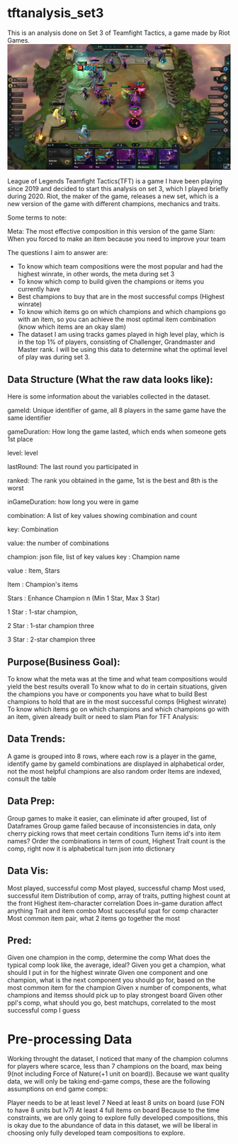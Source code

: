# tftanalysis_set3

This is an analysis done on Set 3 of Teamfight Tactics, a game made by Riot Games. 
![Teamfight Tactics Set 3](https://github.com/KennethLeeJE8/tftanalysis_set3/blob/main/images/tftset3.jpg)

League of Legends Teamfight Tactics(TFT) is a game I have been playing since 2019 and decided to start this analysis on set 3, which I played briefly during 2020. Riot, the maker of the game, releases a new set, which is a new version of the game with different champions, mechanics and traits.

Some terms to note:

Meta: The most effective composition in this version of the game
Slam: When you forced to make an item because you need to improve your team

The questions I aim to answer are:

- To know which team compositions were the most popular and had the highest winrate, in other words, the meta during set 3
- To know which comp to build given the champions or items you currently have
- Best champions to buy that are in the most successful comps (Highest winrate)
- To know which items go on which champions and which champions go with an item, so you can achieve the most optimal item combination (know which items are an okay slam)
- The dataset I am using tracks games played in high level play, which is in the top 1% of players, consisting of Challenger, Grandmaster and Master rank. I will be using this data to determine what the optimal level of play was during set 3.

## Data Structure (What the raw data looks like):

Here is some information about the variables collected in the dataset. 

gameId: Unique identifier of game, all 8 players in the same game have the same identifier

gameDuration: How long the game lasted, which ends when someone gets 1st place

level: level

lastRound: The last round you participated in 

ranked: The rank you obtained in the game, 1st is the best and 8th is the worst

inGameDuration: how long you were in game

combination: A list of key values showing combination and count

key: Combination

value: the number of combinations

champion: json file, list of key values
key : Champion name

value : Item, Stars

Item : Champion's items

Stars : Enhance Champion n (Min 1 Star, Max 3 Star)

1 Star : 1-star champion,

2 Star : 1-star champion three

3 Star : 2-star champion three


## Purpose(Business Goal):

To know what the meta was at the time and what team compositions would yield the best results overall
To know what to do in certain situations, given the champions you have or components you have what to build
Best champions to hold that are in the most successful comps (Highest winrate)
To know which items go on which champions and which champions go with an item, given already built or need to slam
Plan for TFT Analysis:

## Data Trends:

A game is grouped into 8 rows, where each row is a player in the game, identify game by gameId
combinations are displayed in alphabetical order, not the most helpful
champions are also random order
Items are indexed, consult the table
## Data Prep:

Group games to make it easier, can eliminate id after grouped, list of Dataframes
Group game failed because of inconsistencies in data, only cherry picking rows that meet certain conditions
Turn items id's into item names?
Order the combinations in term of count, Highest Trait count is the comp, right now it is alphabetical
turn json into dictionary
## Data Vis:

Most played, successful comp
Most played, successful champ
Most used, successful item
Distribution of comp, array of traits, putting highest count at the front
Highest item-character correlation
Does in-game duration affect anything
Trait and item combo
Most successful spat for comp character
Most common item pair, what 2 items go together the most
## Pred:

Given one champion in the comp, determine the comp
What does the typical comp look like, the average, ideal?
Given you get a champion, what should I put in for the highest winrate
Given one component and one champion, what is the next component you should go for, based on the most common item for the champion
Given x number of components, what champions and itemss should pick up to play strongest board
Given other ppl's comp, what should you go, best matchups, correlated to the most successful comp I guess

# Pre-processing Data

Working throught the dataset, I noticed that many of the champion columns for players where scarce, less than 7 champions on the board, max being 9(not including Force of Nature(+1 unit on board)). Because we want quality data, we will only be taking end-game comps, these are the following assumptions on end game comps:

Player needs to be at least level 7
Need at least 8 units on board (use FON to have 8 units but lv7)
At least 4 full items on board
Because to the time constraints, we are only going to explore fully developed compositions, this is okay due to the abundance of data in this dataset, we will be liberal in choosing only fully developed team compositions to explore.
